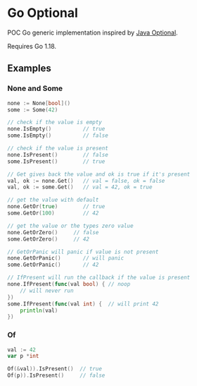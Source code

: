# Go Optional

POC Go generic implementation inspired by [Java Optional](https://www.baeldung.com/java-optional).

Requires Go 1.18.

## Examples

### None and Some

```go
none := None[bool]()
some := Some(42)

// check if the value is empty
none.IsEmpty()          // true
some.IsEmpty()          // false

// check if the value is present
none.IsPresent()        // false
some.IsPresent()        // true

// Get gives back the value and ok is true if it's present
val, ok := none.Get()   // val = false, ok = false
val, ok := some.Get()   // val = 42, ok = true

// get the value with default
none.GetOr(true)        // true
some.GetOr(100)         // 42

// get the value or the types zero value
none.GetOrZero()     // false
some.GetOrZero()     // 42

// GetOrPanic will panic if value is not present
none.GetOrPanic()       // will panic
some.GetOrPanic()       // 42

// IfPresent will run the callback if the value is present
none.IfPresent(func(val bool) { // noop
    // will never run
})
some.IfPresent(func(val int) {  // will print 42
    println(val)
})
```

### Of

```go
val := 42
var p *int

Of(&val)).IsPresent()  // true
Of(p)).IsPresent()     // false
```
